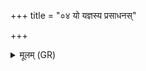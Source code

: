 +++
title = "०४ यो यज्ञस्य प्रसाधनस्"

+++
<details><summary>मूलम् (GR)</summary>

यो यज्ञस्य प्रसाधनस्  
तन्तुर् देवेष्व् आततः ।  
तम् आहुतम् अशीमहि ॥
</details>